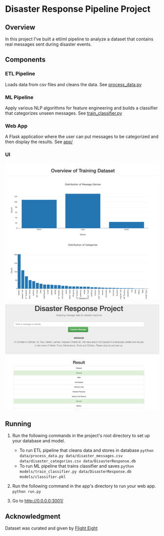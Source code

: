 # Disaster Response Pipeline Project

## Overview

In this project I've built a etl/ml pipeline to analyze a dataset that contains real messages sent during disaster events. 

## Components

### ETL Pipeline

Loads data from csv files and cleans the data. See [process_data.py](https://github.com/vitorarrais/data-science-notebooks/blob/master/disaster-response/data/process_data.py)

### ML Pipeline

Apply various NLP algorithms for feature engineering and builds a classifier that categorizes unseen messages. See [train_classifier.py](https://github.com/vitorarrais/data-science-notebooks/blob/master/disaster-response/data/process_data.py)

### Web App

A Flask application where the user can put messages to be categorized and then display the results. See [app/](https://github.com/vitorarrais/data-science-notebooks/tree/master/disaster-response/app)

### UI

![dataset](assets/dataset.png)

![classification](assets/classification.png)


## Running
1. Run the following commands in the project's root directory to set up your database and model.

    - To run ETL pipeline that cleans data and stores in database
        `python data/process_data.py data/disaster_messages.csv data/disaster_categories.csv data/DisasterResponse.db`
    - To run ML pipeline that trains classifier and saves
        `python models/train_classifier.py data/DisasterResponse.db models/classifier.pkl`

2. Run the following command in the app's directory to run your web app.
    `python run.py`

3. Go to http://0.0.0.0:3001/

## Acknowledgment

Dataset was curated and given by [Flight Eight](https://appen.com/datasets/combined-disaster-response-data/)